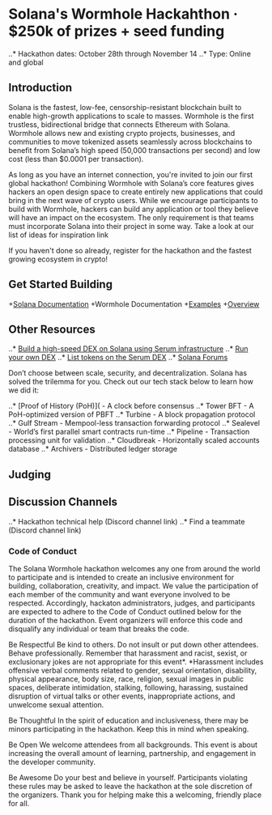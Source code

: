 # Solana's Wormhole Hackahthon &middot; $250k of prizes + seed funding

..* Hackathon dates: October 28th through November 14
..* Type: Online and global

## Introduction
Solana is the fastest, low-fee, censorship-resistant blockchain built to enable high-growth applications to scale to masses. Wormhole is the first trustless, bidirectional bridge that connects Ethereum with Solana. Wormhole allows new and existing crypto projects, businesses, and communities to move tokenized assets seamlessly across blockchains to benefit from Solana’s high speed (50,000 transactions per second) and low cost (less than $0.0001 per transaction). 

As long as you have an internet connection, you're invited to join our first global hackathon! Combining Wormhole with Solana’s core features gives hackers an open design space to create entirely new applications that could bring in the next wave of crypto users. While we encourage participants to build with Wormhole, hackers can build any application or tool they believe will have an impact on the ecosystem. The only requirement is that teams must incorporate Solana into their project in some way.  Take a look at our list of ideas for inspiration link
 
If you haven't done so already, register for the hackathon and the fastest growing ecosystem in crypto!

## Get Started Building

+[Solana Documentation](https://docs.solana.com/)
+Wormhole Documentation
+[Examples](https://docs.solana.com/apps/hello-world)
+[Overview](https://docs.solana.com/cluster/overview)

## Other Resources

..* [Build a high-speed DEX on Solana using Serum infrastructure](https://serum-academy.com/en/developer-resources/)
..* [Run your own DEX](https://serum-academy.com/en/dex-list/)
..* [List tokens on the Serum DEX](https://serum-academy.com/en/add-market/)
..* [Solana Forums](https://forums.solana.com/)

Don’t choose between scale, security, and decentralization. Solana has solved the trilemma for you. Check out our tech stack below to learn how we did it:

..* [Proof of History (PoH)]( - A clock before consensus
..* Tower BFT - A PoH-optimized version of PBFT
..* Turbine - A block propagation protocol 
..* Gulf Stream - Mempool-less transaction forwarding protocol
..* Sealevel - World’s first parallel smart contracts run-time
..* Pipeline - Transaction processing unit for validation
..* Cloudbreak - Horizontally scaled accounts database
..* Archivers - Distributed ledger storage

## Judging


## Discussion Channels

..* Hackathon technical help (Discord channel link)
..* Find a teammate (Discord channel link)

### Code of Conduct

The Solana Wormhole hackathon welcomes any one from around the world to participate and is intended to create an inclusive environment for building, collaboration, creativity, and impact. We value the participation of each member of the community and want everyone involved to be respected. Accordingly, hackaton administrators, judges, and participants are expected to adhere to the Code of Conduct outlined below for the duration of the hackathon. Event organizers will enforce this code and disqualify any individual or team that breaks the code.

Be Respectful Be kind to others. Do not insult or put down other attendees. Behave professionally. Remember that harassment and racist, sexist, or exclusionary jokes are not appropriate for this event*. *Harassment includes offensive verbal comments related to gender, sexual orientation, disability, physical appearance, body size, race, religion, sexual images in public spaces, deliberate intimidation, stalking, following, harassing, sustained disruption of virtual talks or other events, inappropriate actions, and unwelcome sexual attention.

Be Thoughtful In the spirit of education and inclusiveness, there may be minors participating in the hackathon. Keep this in mind when speaking.

Be Open We welcome attendees from all backgrounds. This event is about increasing the overall amount of learning, partnership, and engagement in the developer community.

Be Awesome Do your best and believe in yourself. Participants violating these rules may be asked to leave the hackathon at the sole discretion of the organizers. Thank you for helping make this a welcoming, friendly place for all.
